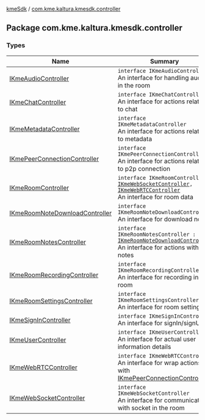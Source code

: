 [kmeSdk](../index.md) / [com.kme.kaltura.kmesdk.controller](./index.md)

## Package com.kme.kaltura.kmesdk.controller

### Types

| Name | Summary |
|---|---|
| [IKmeAudioController](-i-kme-audio-controller/index.md) | `interface IKmeAudioController`<br>An interface for handling audio in the room |
| [IKmeChatController](-i-kme-chat-controller/index.md) | `interface IKmeChatController`<br>An interface for actions related to chat |
| [IKmeMetadataController](-i-kme-metadata-controller/index.md) | `interface IKmeMetadataController`<br>An interface for actions related to metadata |
| [IKmePeerConnectionController](-i-kme-peer-connection-controller/index.md) | `interface IKmePeerConnectionController`<br>An interface for actions related to p2p connection |
| [IKmeRoomController](-i-kme-room-controller/index.md) | `interface IKmeRoomController : `[`IKmeWebSocketController`](-i-kme-web-socket-controller/index.md)`, `[`IKmeWebRTCController`](-i-kme-web-r-t-c-controller/index.md)<br>An interface for room data |
| [IKmeRoomNoteDownloadController](-i-kme-room-note-download-controller/index.md) | `interface IKmeRoomNoteDownloadController`<br>An interface for download notes |
| [IKmeRoomNotesController](-i-kme-room-notes-controller/index.md) | `interface IKmeRoomNotesController : `[`IKmeRoomNoteDownloadController`](-i-kme-room-note-download-controller/index.md)<br>An interface for actions with notes |
| [IKmeRoomRecordingController](-i-kme-room-recording-controller/index.md) | `interface IKmeRoomRecordingController`<br>An interface for recording in the room |
| [IKmeRoomSettingsController](-i-kme-room-settings-controller/index.md) | `interface IKmeRoomSettingsController`<br>An interface for room settings |
| [IKmeSignInController](-i-kme-sign-in-controller/index.md) | `interface IKmeSignInController`<br>An interface for signIn/signUp |
| [IKmeUserController](-i-kme-user-controller/index.md) | `interface IKmeUserController`<br>An interface for actual user information details |
| [IKmeWebRTCController](-i-kme-web-r-t-c-controller/index.md) | `interface IKmeWebRTCController`<br>An interface for wrap actions with [IKmePeerConnectionController](-i-kme-peer-connection-controller/index.md) |
| [IKmeWebSocketController](-i-kme-web-socket-controller/index.md) | `interface IKmeWebSocketController`<br>An interface for communication with socket in the room |
